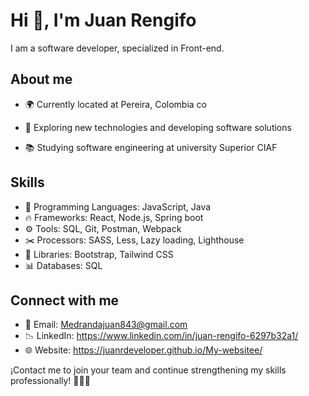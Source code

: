 # Hi 👋, I'm Juan Rengifo 

I am a software developer, specialized in Front-end.


## About me

- 🌍 Currently located at Pereira, Colombia co</p>
- 🧐 Exploring new technologies and developing software solutions</p>
- 📚 Studying software engineering at university Superior CIAF</p>

## Skills

- 📌 Programming Languages: JavaScript, Java
- 🔥 Frameworks: React, Node.js, Spring boot
- ⚙️ Tools: SQL, Git, Postman, Webpack
- ✂️ Processors: SASS, Less, Lazy loading, Lighthouse
- 🔋 Libraries: Bootstrap, Tailwind CSS
- 📊 Databases: SQL


## Connect with me

- 📩 Email: Medrandajuan843@gmail.com
- 📉 LinkedIn: https://www.linkedin.com/in/juan-rengifo-6297b32a1/
- 🌐 Website: https://juanrdeveloper.github.io/My-websitee/

¡Contact me to join your team and continue strengthening my skills professionally! 👨🏽‍💻
    
 
 




